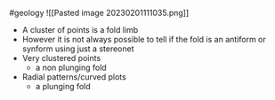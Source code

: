 #geology
![[Pasted image 20230201111035.png]]

- A cluster of points is a fold limb
- However it is not always possible to tell if the fold is an antiform or synform using just a stereonet
- Very clustered points
    - a non plunging fold
- Radial patterns/curved plots
    - a plunging fold
